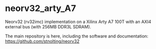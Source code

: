 # neorv32_arty_A7
Neorv32 (rv32imc) implementation on a Xilinx Arty A7 100T with an AXI4 external bus (with 256MB DDR3L SDRAM).

The main repository is here, including the software and documentation:
https://github.com/stnolting/neorv32

